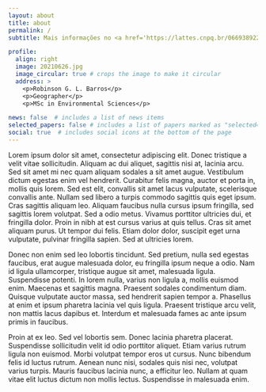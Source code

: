 ```yaml
---
layout: about
title: about
permalink: /
subtitle: Mais informações no <a href='https://lattes.cnpq.br/0669389222331954'>Curriculo Lattes</a>.

profile:
  align: right
  image: 20210626.jpg
  image_circular: true # crops the image to make it circular
  address: >
    <p>Robinson G. L. Barros</p>
    <p>Geographer</p>
    <p>MSc in Environmental Sciences</p>

news: false  # includes a list of news items
selected_papers: false # includes a list of papers marked as "selected={true}"
social: true  # includes social icons at the bottom of the page
---
```


Lorem ipsum dolor sit amet, consectetur adipiscing elit. Donec tristique a velit vitae sollicitudin. Aliquam ac dui aliquet, sagittis nisi at, lacinia arcu. Sed sit amet mi nec quam aliquam sodales a sit amet augue. Vestibulum dictum egestas enim vel hendrerit. Curabitur felis magna, auctor et porta in, mollis quis lorem. Sed est elit, convallis sit amet lacus vulputate, scelerisque convallis ante. Nullam sed libero a turpis commodo sagittis quis eget ipsum. Cras sagittis aliquam leo. Aliquam faucibus nulla cursus ipsum fringilla, sed sagittis lorem volutpat. Sed a odio metus. Vivamus porttitor ultricies dui, et fringilla dolor. Proin in nibh at est cursus varius at quis tellus. Cras sit amet aliquam purus. Ut tempor dui felis. Etiam dolor dolor, suscipit eget urna vulputate, pulvinar fringilla sapien. Sed at ultricies lorem.

Donec non enim sed leo lobortis tincidunt. Sed pretium, nulla sed egestas faucibus, erat augue malesuada dolor, eu fringilla ipsum neque a odio. Nam id ligula ullamcorper, tristique augue sit amet, malesuada ligula. Suspendisse potenti. In lorem nulla, varius non ligula a, mollis euismod enim. Maecenas et sagittis magna. Praesent sodales condimentum diam. Quisque vulputate auctor massa, sed hendrerit sapien tempor a. Phasellus at enim et ipsum pharetra lacinia vel quis ligula. Praesent tristique arcu velit, non mattis lacus dapibus et. Interdum et malesuada fames ac ante ipsum primis in faucibus.

Proin at ex leo. Sed vel lobortis sem. Donec lacinia pharetra placerat. Suspendisse sollicitudin velit id odio porttitor aliquet. Etiam varius rutrum ligula non euismod. Morbi volutpat tempor eros ut cursus. Nunc bibendum felis id luctus rutrum. Aenean nunc nisi, sodales quis nisi nec, volutpat varius turpis. Mauris faucibus lacinia nunc, a efficitur leo. Nullam at quam vitae elit luctus dictum non mollis lectus. Suspendisse in malesuada enim.
